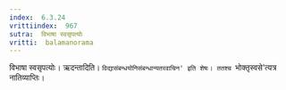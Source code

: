 ```yaml
---
index:  6.3.24
vrittiindex:  967
sutra:  विभाषा स्वसृपत्योः
vritti:  balamanorama 
---
```


विभाषा स्वसृपत्योः। ऋदन्तादिति। `विद्यासंबन्धयोनिसंबन्धान्यतरवाचिन' इति शेषः। ततश्च `भोक्तृस्वसे'त्यत्र नातिव्याप्तिः। 

